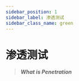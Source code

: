 ```yaml
---
sidebar_position: 1
sidebar_label: 渗透测试
sidebar_class_name: green
---
```


# 渗透测试

> ***What is Penetration***
